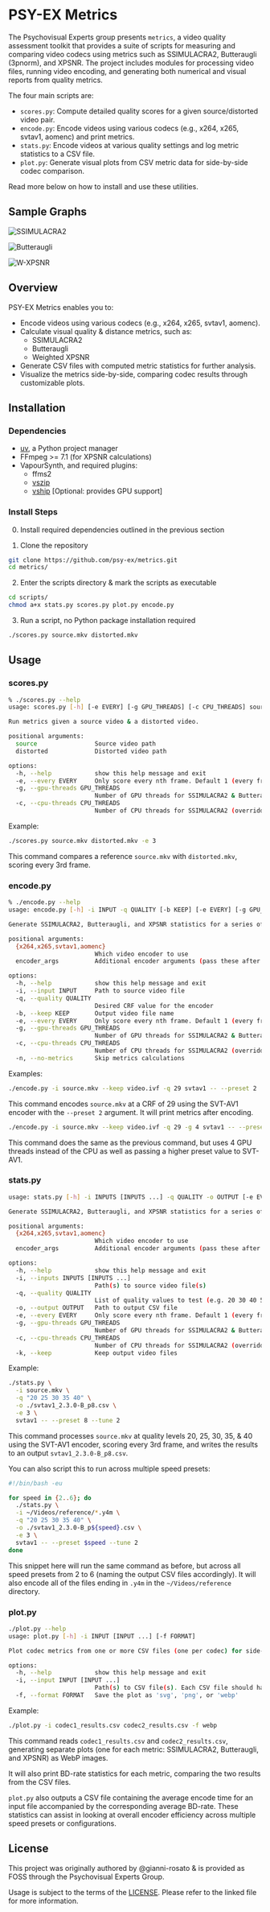 # PSY-EX Metrics

The Psychovisual Experts group presents `metrics`, a video quality assessment
toolkit that provides a suite of scripts for measuring and comparing video
codecs using metrics such as SSIMULACRA2, Butteraugli (3pnorm), and XPSNR. The
project includes modules for processing video files, running video encoding, and
generating both numerical and visual reports from quality metrics.

The four main scripts are:

- `scores.py`: Compute detailed quality scores for a given source/distorted
  video pair.
- `encode.py`: Encode videos using various codecs (e.g., x264, x265, svtav1,
  aomenc) and print metrics.
- `stats.py`: Encode videos at various quality settings and log metric
  statistics to a CSV file.
- `plot.py`: Generate visual plots from CSV metric data for side-by-side codec
  comparison.

Read more below on how to install and use these utilities.

## Sample Graphs

![SSIMULACRA2](./static/ssimu2_hmean_plot.svg)

![Butteraugli](./static/butter_distance_plot.svg)

![W-XPSNR](./static/wxpsnr_plot.svg)

## Overview

PSY-EX Metrics enables you to:

- Encode videos using various codecs (e.g., x264, x265, svtav1, aomenc).
- Calculate visual quality & distance metrics, such as:
  - SSIMULACRA2
  - Butteraugli
  - Weighted XPSNR
- Generate CSV files with computed metric statistics for further analysis.
- Visualize the metrics side-by-side, comparing codec results through
  customizable plots.

## Installation

### Dependencies

- [uv](https://github.com/astral-sh/uv/blob/main/README.md), a Python project
  manager
- FFmpeg >= 7.1 (for XPSNR calculations)
- VapourSynth, and required plugins:
  - ffms2
  - [vszip](https://github.com/dnjulek/vapoursynth-zip)
  - [vship](https://github.com/Line-fr/Vship) [Optional: provides GPU support]

### Install Steps

0. Install required dependencies outlined in the previous section

1. Clone the repository

```bash
git clone https://github.com/psy-ex/metrics.git
cd metrics/
```

2. Enter the scripts directory & mark the scripts as executable

```bash
cd scripts/
chmod a+x stats.py scores.py plot.py encode.py
```

3. Run a script, no Python package installation required

```bash
./scores.py source.mkv distorted.mkv
```

## Usage

### scores.py

```bash
% ./scores.py --help
usage: scores.py [-h] [-e EVERY] [-g GPU_THREADS] [-c CPU_THREADS] source distorted

Run metrics given a source video & a distorted video.

positional arguments:
  source                Source video path
  distorted             Distorted video path

options:
  -h, --help            show this help message and exit
  -e, --every EVERY     Only score every nth frame. Default 1 (every frame)
  -g, --gpu-threads GPU_THREADS
                        Number of GPU threads for SSIMULACRA2 & Butteraugli
  -c, --cpu-threads CPU_THREADS
                        Number of CPU threads for SSIMULACRA2 (overridden by GPU threads)
```

Example:

```bash
./scores.py source.mkv distorted.mkv -e 3
```

This command compares a reference `source.mkv` with `distorted.mkv`, scoring
every 3rd frame.

### encode.py

```bash
% ./encode.py --help
usage: encode.py [-h] -i INPUT -q QUALITY [-b KEEP] [-e EVERY] [-g GPU_THREADS] [-c CPU_THREADS] [-n] {x264,x265,svtav1,aomenc} ...

Generate SSIMULACRA2, Butteraugli, and XPSNR statistics for a series of video encodes.

positional arguments:
  {x264,x265,svtav1,aomenc}
                        Which video encoder to use
  encoder_args          Additional encoder arguments (pass these after a '--' delimiter)

options:
  -h, --help            show this help message and exit
  -i, --input INPUT     Path to source video file
  -q, --quality QUALITY
                        Desired CRF value for the encoder
  -b, --keep KEEP       Output video file name
  -e, --every EVERY     Only score every nth frame. Default 1 (every frame)
  -g, --gpu-threads GPU_THREADS
                        Number of GPU threads for SSIMULACRA2 & Butteraugli
  -c, --cpu-threads CPU_THREADS
                        Number of CPU threads for SSIMULACRA2 (overridden by GPU threads)
  -n, --no-metrics      Skip metrics calculations
```

Examples:

```bash
./encode.py -i source.mkv --keep video.ivf -q 29 svtav1 -- --preset 2
```

This command encodes `source.mkv` at a CRF of 29 using the SVT-AV1 encoder with
the `--preset 2` argument. It will print metrics after encoding.

```bash
./encode.py -i source.mkv --keep video.ivf -q 29 -g 4 svtav1 -- --preset 8
```

This command does the same as the previous command, but uses 4 GPU threads
instead of the CPU as well as passing a higher preset value to SVT-AV1.

### stats.py

```bash
usage: stats.py [-h] -i INPUTS [INPUTS ...] -q QUALITY -o OUTPUT [-e EVERY] [-g GPU_THREADS] [-c CPU_THREADS] [-k] {x264,x265,svtav1,aomenc} ...

Generate SSIMULACRA2, Butteraugli, and XPSNR statistics for a series of video encodes.

positional arguments:
  {x264,x265,svtav1,aomenc}
                        Which video encoder to use
  encoder_args          Additional encoder arguments (pass these after a '--' delimiter)

options:
  -h, --help            show this help message and exit
  -i, --inputs INPUTS [INPUTS ...]
                        Path(s) to source video file(s)
  -q, --quality QUALITY
                        List of quality values to test (e.g. 20 30 40 50)
  -o, --output OUTPUT   Path to output CSV file
  -e, --every EVERY     Only score every nth frame. Default 1 (every frame)
  -g, --gpu-threads GPU_THREADS
                        Number of GPU threads for SSIMULACRA2 & Butteraugli
  -c, --cpu-threads CPU_THREADS
                        Number of CPU threads for SSIMULACRA2 (overridden by GPU threads)
  -k, --keep            Keep output video files
```

Example:

```bash
./stats.py \
  -i source.mkv \
  -q "20 25 30 35 40" \
  -o ./svtav1_2.3.0-B_p8.csv \
  -e 3 \
  svtav1 -- --preset 8 --tune 2
```

This command processes `source.mkv` at quality levels 20, 25, 30, 35, & 40 using
the SVT-AV1 encoder, scoring every 3rd frame, and writes the results to an
output `svtav1_2.3.0-B_p8.csv`.

You can also script this to run across multiple speed presets:

```bash
#!/bin/bash -eu

for speed in {2..6}; do
  ./stats.py \
  -i ~/Videos/reference/*.y4m \
  -q "20 25 30 35 40" \
  -o ./svtav1_2.3.0-B_p${speed}.csv \
  -e 3 \
  svtav1 -- --preset $speed --tune 2
done
```

This snippet here will run the same command as before, but across all speed
presets from 2 to 6 (naming the output CSV files accordingly). It will also
encode all of the files ending in `.y4m` in the `~/Videos/reference` directory.

### plot.py

```bash
./plot.py --help
usage: plot.py [-h] -i INPUT [INPUT ...] [-f FORMAT]

Plot codec metrics from one or more CSV files (one per codec) for side-by-side comparison.

options:
  -h, --help            show this help message and exit
  -i, --input INPUT [INPUT ...]
                        Path(s) to CSV file(s). Each CSV file should have the same columns.
  -f, --format FORMAT   Save the plot as 'svg', 'png', or 'webp'
```

Example:

```bash
./plot.py -i codec1_results.csv codec2_results.csv -f webp
```

This command reads `codec1_results.csv` and `codec2_results.csv`, generating
separate plots (one for each metric: SSIMULACRA2, Butteraugli, and XPSNR) as
WebP images.

It will also print BD-rate statistics for each metric, comparing the two results
from the CSV files.

`plot.py` also outputs a CSV file containing the average encode time for an
input file accompanied by the corresponding average BD-rate. These statistics
can assist in looking at overall encoder efficiency across multiple speed
presets or configurations.

## License

This project was originally authored by @gianni-rosato & is provided as FOSS
through the Psychovisual Experts Group.

Usage is subject to the terms of the [LICENSE](LICENSE). Please refer to the
linked file for more information.
